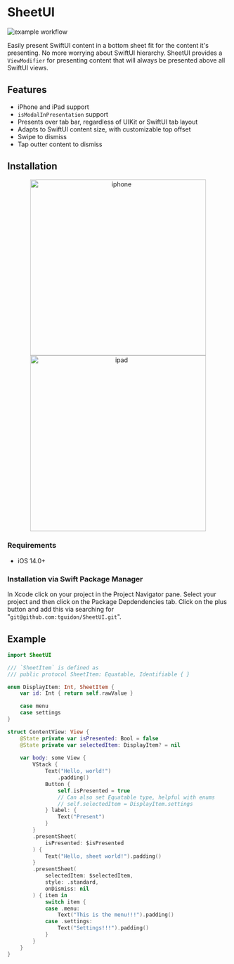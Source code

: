 # SheetUI

![example workflow](https://github.com/tguidon/SheetUI/actions/workflows/swift-test.yml/badge.svg)

Easily present SwiftUI content in a bottom sheet fit for the content it's presenting. No more worrying about SwiftUI hierarchy. SheetUI provides a `ViewModifier` for presenting content that will always be presented above all SwiftUI views.

## Features
- iPhone and iPad support
- `isModalInPresentation` support
- Presents over tab bar, regardless of UIKit or SwiftUI tab layout
- Adapts to SwiftUI content size, with customizable top offset
- Swipe to dismiss
- Tap outter content to dismiss

## Installation

<p align="center">
  <img width="400" alt="iphone" src="https://user-images.githubusercontent.com/665323/150056793-07bb81ef-8725-49ca-b932-2f9cf43b6059.png">
  <img width="400" alt="ipad" src="https://user-images.githubusercontent.com/665323/150056805-a11972f9-1e19-4893-b5a9-30606db28ae4.png">
</p>

### Requirements

- iOS 14.0+

### Installation via Swift Package Manager 

In Xcode click on your project in the Project Navigator pane. Select your project and then click on the Package Depdendencies tab. Click on the plus button and add this via searching for "`git@github.com:tguidon/SheetUI.git`".

## Example

```swift
import SheetUI

/// `SheetItem` is defined as
/// public protocol SheetItem: Equatable, Identifiable { }

enum DisplayItem: Int, SheetItem {
    var id: Int { return self.rawValue }

    case menu
    case settings
}

struct ContentView: View {
    @State private var isPresented: Bool = false
    @State private var selectedItem: DisplayItem? = nil
    
    var body: some View {
        VStack {
            Text("Hello, world!")
                .padding()
            Button {
                self.isPresented = true
                // Can also set Equatable type, helpful with enums
                // self.selectedItem = DisplayItem.settings
            } label: {
                Text("Present")
            }
        }
        .presentSheet(
            isPresented: $isPresented
        ) {
            Text("Hello, sheet world!").padding()
        }
        .presentSheet(
            selectedItem: $selectedItem,
            style: .standard,
            onDismiss: nil
        ) { item in
            switch item {
            case .menu:
                Text("This is the menu!!!").padding()
            case .settings:
                Text("Settings!!!").padding()
            }
        }
    }
}
```
